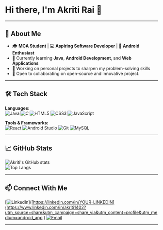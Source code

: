 <!-- Typing effect header -->
# Hi there, I'm Akriti Rai 👋

<!--[![Typing SVG](https://readme-typing-svg.herokuapp.com?font=Fira+Code&weight=600&size=25&pause=1000&color=FF79C6&center=true&vCenter=true&width=800&lines=Hi+there!+I'm+Akriti+Rai+%F0%9F%91%8B;MCA+Student;Aspiring+Software+Developer;Android+%26+Java+Enthusiast;Lifelong+Learner)](https://git.io/typing-svg)-->

---

## 🚀 About Me
- 🎓 **MCA Student** | 💻 **Aspiring Software Developer** | 📱 **Android Enthusiast**
- 🌱 Currently learning **Java**, **Android Development**, and **Web Applications**
- 🔭 Working on personal projects to sharpen my problem-solving skills
- 🤝 Open to collaborating on open-source and innovative project.

---

## 🛠 Tech Stack
**Languages:**  
![Java](https://img.shields.io/badge/Java-ED8B00?style=for-the-badge&logo=openjdk&logoColor=white)
![C](https://img.shields.io/badge/C-00599C?style=for-the-badge&logo=c&logoColor=white)
![HTML5](https://img.shields.io/badge/HTML5-E34F26?style=for-the-badge&logo=html5&logoColor=white)
![CSS3](https://img.shields.io/badge/CSS3-1572B6?style=for-the-badge&logo=css3&logoColor=white)
![JavaScript](https://img.shields.io/badge/JavaScript-F7DF1E?style=for-the-badge&logo=javascript&logoColor=black)

**Tools & Frameworks:**  
![React](https://img.shields.io/badge/React-20232A?style=for-the-badge&logo=react&logoColor=61DAFB)
![Android Studio](https://img.shields.io/badge/Android%20Studio-3DDC84?style=for-the-badge&logo=android-studio&logoColor=white)
![Git](https://img.shields.io/badge/Git-F05032?style=for-the-badge&logo=git&logoColor=white)
![MySQL](https://img.shields.io/badge/MySQL-005C84?style=for-the-badge&logo=mysql&logoColor=white)

---

## 📈 GitHub Stats
![Akriti's GitHub stats](https://github-readme-stats.vercel.app/api?username=akriti1402&show_icons=true&theme=tokyonight)  
![Top Langs](https://github-readme-stats.vercel.app/api/top-langs/?username=akriti1402&layout=compact&theme=tokyonight)

---

## 📫 Connect With Me
[![LinkedIn](https://img.shields.io/badge/LinkedIn-0A66C2?style=for-the-badge&logo=linkedin&logoColor=white)]([https://linkedin.com/in/YOUR-LINKEDIN](https://www.linkedin.com/in/akriti1402?utm_source=share&utm_campaign=share_via&utm_content=profile&utm_medium=android_app )
[![Email](https://img.shields.io/badge/Email-D14836?style=for-the-badge&logo=gmail&logoColor=white)](mailto:akriti9140@gmail.com)

---


